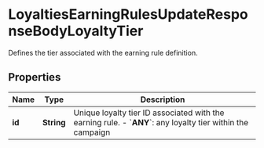 

# LoyaltiesEarningRulesUpdateResponseBodyLoyaltyTier

Defines the tier associated with the earning rule definition.

## Properties

| Name | Type | Description |
|------------ | ------------- | ------------- |
|**id** | **String** | Unique loyalty tier ID associated with the earning rule.      - &#x60;__ANY__&#x60;: any loyalty tier within the campaign |




